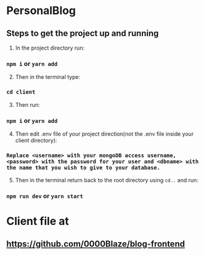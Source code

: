 # PersonalBlog
## Steps to get the project up and running

1. In the project directory run:

### `npm i` or `yarn add`

2. Then in the terminal type:
### `cd client` 

3. Then run:

### `npm i` or `yarn add`

4. Then edit .env file of your project direction(not the .env file inside your client directory):

### `Replace <username> with your mongoDB access username, <password> with the password for your user and <dbname> with the name that you wish to give to your database.`

5. Then in the terminal return back to the root directory using `cd..` and run:
### `npm run dev` or `yarn start`

# Client file at
## https://github.com/0000Blaze/blog-frontend
